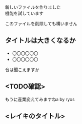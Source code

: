 新しいファイルを作りました  
機能を試しています

このファイルを削除しても構いません

## タイトルは大きくなるか
- 〇〇〇〇〇〇
- 〇〇〇〇〇〇

音は聞こえますか

## <TODO確認>

もうに産業変えてみますねa by ryos

## <レイキのタイトル>